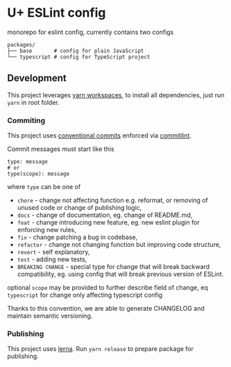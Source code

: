 # U+ ESLint config

monorepo for eslint config, currently contains two configs

```
packages/
├── base       # config for plain JavaScript
└── typescript # config for TypeScript project
```

## Development

This project leverages [yarn workspaces](https://yarnpkg.com/lang/en/docs/workspaces/), to install all dependencies, just run `yarn` in root folder.

### Commiting

This project uses [conventional commits](https://www.conventionalcommits.org/) enforced via [commitlint](https://github.com/conventional-changelog/commitlint).

Commit messages must start like this

```text
type: message
# or
type(scope): message
```

where `type` can be one of
* `chore` - change not affecting function e.g. reformat, or removing of unused code or change of publishing logic,
* `docs` - change of documentation, eg. change of README.md,
* `feat` - change introducing new feature, eg. new eslint plugin for enforcing new rules,
* `fix` - change patching a bug in codebase,
* `refactor` - change not changing function but improving code structure,
* `revert` - self explanatory,
* `test` - adding new tests,
* `BREAKING CHANGE` - special type for change that will break backward compatibility, eg. using config that will break previous version of ESLint.

optional `scope` may be provided to further describe field of change, eq `typescript` for change only affecting typescript config

Thanks to this convention, we are able to generate CHANGELOG and maintain semantic versioning.

### Publishing

This project uses [lerna](https://lernajs.io). Run `yarn release` to prepare package for publishing.
